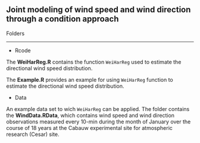 ## Joint modeling of wind speed and wind direction through a condition approach
Folders
_______
* Rcode

The **WeiHarReg.R** contains the function `WeiHarReg` used to estimate the directional wind speed distribution.

The **Example.R** provides an example for using `WeiHarReg` function to estimate the directional wind speed distribution.

* Data

An example data set to wich `WeiHarReg` can be applied. The folder contains the **WindData.RData**, which contains wind speed and wind direction observations measured every 10-min during the month of January over the course of 18 years at the Cabauw experimental site for atmospheric research (Cesar) site. 

